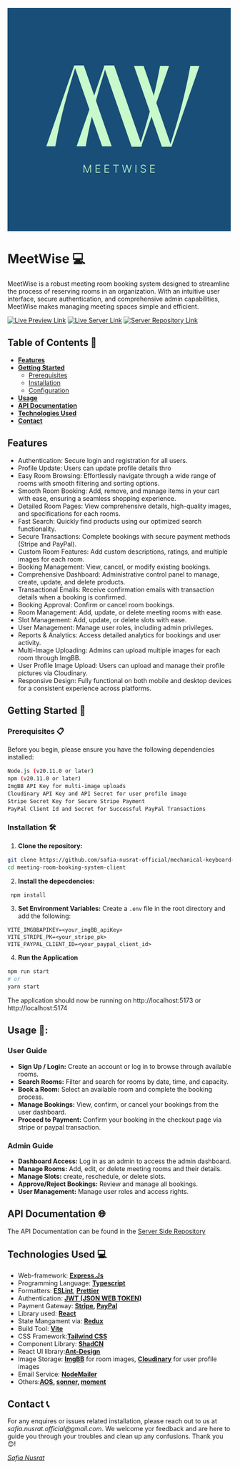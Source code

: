 ![MeetWise](./public/logo.png)

# MeetWise 💻

MeetWise is a robust meeting room booking system designed to streamline the process of reserving rooms in an organization. With an intuitive user interface, secure authentication, and comprehensive admin capabilities, MeetWise makes managing meeting spaces simple and efficient.


[![Live Preview Link](https://img.shields.io/badge/Live_Preview_Link-blue)](https://meeting-room-booking-system-client.vercel.app/)
[![Live Server Link](https://img.shields.io/badge/Live_Server_Link-red)](https://meeting-room-booking-system-phi.vercel.app/)
[![Server Repository Link](https://img.shields.io/badge/Server_Repository_Link-yellow)](https://github.com/safia-nusrat-official/meeting-room-booking-system)


## Table of Contents 📝

- [**Features**](#features)
- [**Getting Started**](#getting-started)
  - [Prerequisites](#prerequisites)
  - [Installation](#installation)
  - [Configuration](#configuration)
- [**Usage**](#usage)
- [**API Documentation**](#api-documentation)
- [**Technologies Used**](#technologies-used)
- [**Contact**](#contact)
  
## Features

- Authentication: Secure login and registration for all users.
- Profile Update: Users can update profile details thro
- Easy Room Browsing: Effortlessly navigate through a wide range of rooms with smooth filtering and sorting options.
- Smooth Room Booking: Add, remove, and manage items in your cart with ease, ensuring a seamless shopping experience.
- Detailed Room Pages: View comprehensive details, high-quality images, and specifications for each rooms.
- Fast Search: Quickly find products using our optimized search functionality.
- Secure Transactions: Complete bookings with secure payment methods (Stripe and PayPal).
- Custom Room Features: Add custom descriptions, ratings, and multiple images for each room.
- Booking Management: View, cancel, or modify existing bookings.
- Comprehensive Dashboard: Administrative control panel to manage, create, update, and delete products.
- Transactional Emails: Receive confirmation emails with transaction details when a booking is confirmed.
- Booking Approval: Confirm or cancel room bookings.
- Room Management: Add, update, or delete meeting rooms with ease.
- Slot Management: Add, update, or delete slots with ease.
- User Management: Manage user roles, including admin privileges.
- Reports & Analytics: Access detailed analytics for bookings and user activity.
- Multi-Image Uploading: Admins can upload multiple images for each room through ImgBB.
- User Profile Image Upload: Users can upload and manage their profile pictures via Cloudinary.
- Responsive Design: Fully functional on both mobile and desktop devices for a consistent experience across platforms.



## Getting Started 🚀
### Prerequisites 📋
Before you begin, please ensure you have the following dependencies installed:
```bash
Node.js (v20.11.0 or later)
npm (v20.11.0 or later)
ImgBB API Key for multi-image uploads
Cloudinary API Key and API Secret for user profile image
Stripe Secret Key for Secure Stripe Payment
PayPal Client Id and Secret for Successful PayPal Transactions
```
### Installation 🛠️
1. **Clone the repository:**
 ```bash
 git clone https://github.com/safia-nusrat-official/mechanical-keyboard-ecommerce-client.git
 cd meeting-room-booking-system-client
 ```

2. **Install the depecdencies:**
```bash
 npm install
 ```

3. **Set Environment Variables:**
Create a `.env` file in the root directory and add the following:
```env
VITE_IMGBBAPIKEY=<your_imgBB_apiKey>
VITE_STRIPE_PK=<your_stripe_pk>
VITE_PAYPAL_CLIENT_ID=<your_paypal_client_id>
```

4. **Run the Application**
```bash
npm run start
# or
yarn start
```

The application should now be running on http://localhost:5173 or http://localhost:5174


## Usage 📖:
### User Guide
- **Sign Up / Login:** Create an account or log in to browse through available rooms.
- **Search Rooms:** Filter and search for rooms by date, time, and capacity.
- **Book a Room:** Select an available room and complete the booking process.
- **Manage Bookings:** View, confirm, or cancel your bookings from the user dashboard.
- **Proceed to Payment:** Confirm your booking in the checkout page via stripe or paypal transaction.

### Admin Guide
- **Dashboard Access:** Log in as an admin to access the admin dashboard.
- **Manage Rooms:** Add, edit, or delete meeting rooms and their details.
- **Manage Slots:** create, reschedule, or delete slots.
- **Approve/Reject Bookings:** Review and manage all bookings.
- **User Management:** Manage user roles and access rights.


## API Documentation 🌐
The API Documentation can be found in the [Server Side Repository](https://github.com/safia-nusrat-official/meeting-room-booking-system)


## Technologies Used 💻
- Web-framework: **[Express.Js](https://expressjs.com/)**
- Programming Language: **[Typescript](https://www.typescriptlang.org/)**
- Formatters: **[ESLint](https://eslint.org/)**, **[Prettier](https://prettier.io/)**
- Authentication: **[JWT (JSON WEB TOKEN)](https://jwt.io/)**
- Payment Gateway: **[Stripe](https://stripe.com/), [PayPal](https://www.paypal.com/bd/home)**
- Library used: **[React](https://react.dev/)**
- State Mangament via: **[Redux](https://redux.js.org/)**
- Build Tool: **[Vite](https://vitejs.dev/)**
- CSS Framework:**[Tailwind CSS](https://tailwindcss.com/)**
- Component Library: **[ShadCN](https://ui.shadcn.com/)**
- React UI library:**[Ant-Design](https://ant.design/)**
- Image Storage: **[ImgBB](https://imgbb.com/)** for room images, **[Cloudinary](https://cloudinary.com/)** for user profile images
- Email Service: **[NodeMailer](https://nodemailer.com/)**
- Others:**[AOS](https://michalsnik.github.io/), [sonner](https://sonner.emilkowal.ski/), [moment](https://momentjs.com/)**
  
## Contact 📞
For any enquires or issues related installation, please reach out to us at _safia.nusrat.official@gmail.com_. We welcome yor feedback and are here to guide you through your troubles and clean up any confusions. Thank you 😊!

_[Safia Nusrat](https://github.com/safia-nusrat-official)_
